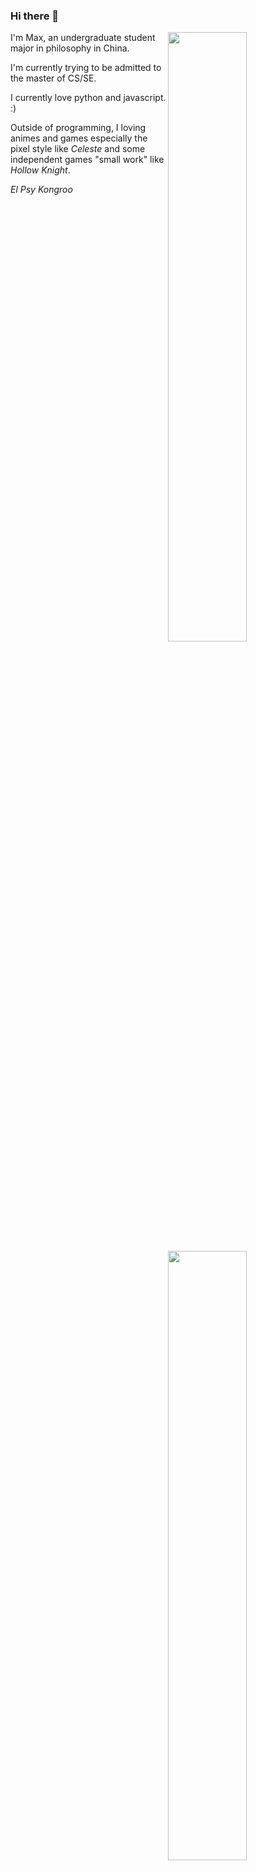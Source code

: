 ### Hi there 👋
 <img  width="50%" align="right" src="https://github-readme-stats.vercel.app/api/top-langs/?username=MaxChang3&layout=compact&hide=scss,html,ejs,nunjucks,css,batchfile&langs_count=4" >
 <img width="50%"  align="right" src="https://github-readme-stats.vercel.app/api?username=MaxChang3" >
I'm Max, an undergraduate student major in philosophy in China. 

I'm currently trying to be admitted to the master of CS/SE. 

I currently love python and javascript. :)

Outside of programming, I loving animes and games especially the pixel style like *Celeste* and some independent games "small work" like *Hollow Knight*.

*El Psy Kongroo*



